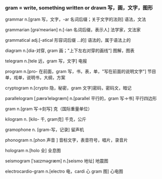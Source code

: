 ### gram = write, something written or drawn 写，画，文字，图形

grammar n.[gram 写，文字，-ar 名词后缀；关于文字的法则] 语法，文法

grammarian [ɡrəˈmeəriən] n.[-ian 名词后缀，表示人] 法学家，文法家

grammatical adj.[-atical 形容词后缀 ...的] 语法的，属于语法上的

diagram  n.[dia-对穿, gram 画；"上下左右对穿的画线"] 图解，图表

telegram n.[tele 远，gram 写，文字] 电报

program n.[pro- 在前面，gram 写，书，表，单，"写在前面的说明文字"] 节目单，戏单，说明书，大纲，方案

cryptogram n.[crypto 隐，秘密，gram 文字]密码，密码文，暗记

parallelogram [ˌpærəˈleləɡræm] n.[parallel 平行的，gram 写->书] 平行四边形

gram n.[gram 写->刻写] 克（国际重量单位）

kilogram n. [kilo- 千, gram克] 千克，公斤

gramophone n. [gram-写，记录] 留声机

phonogram n.[phon 声音 ] 音标文字，表音符号，唱片，录音片

hologram n.[holo 全] 全息图

seismogram [ˈsaɪzməɡræm] n.[seismo 地址] 地震图

electrocardio-gram n.[electro 电，cardi 心 gram 图] 心电图

